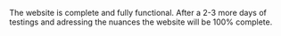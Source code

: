 The website is complete and fully functional.
After a 2-3 more days of testings and adressing the nuances the website will be 100% complete.
